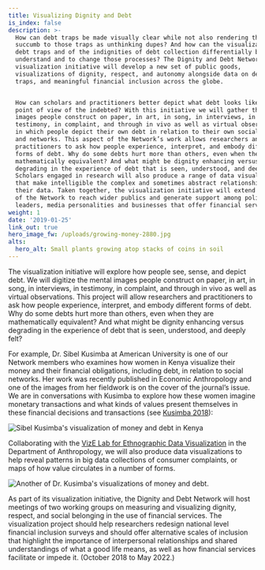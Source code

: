 ```yaml
---
title: Visualizing Dignity and Debt
is_index: false
description: >-
  How can debt traps be made visually clear while not also rendering those who
  succumb to those traps as unthinking dupes? And how can the visualization of
  debt traps and of the indignities of debt collection differentially be used to
  understand and to change those processes? The Dignity and Debt Network
  visualization initiative will develop a new set of public goods,
  visualizations of dignity, respect, and autonomy alongside data on debt, debt
  traps, and meaningful financial inclusion across the globe. 


  How can scholars and practitioners better depict what debt looks like from the
  point of view of the indebted? With this initiative we will gather the mental
  images people construct on paper, in art, in song, in interviews, in
  testimony, in complaint, and through in vivo as well as virtual observations
  in which people depict their own debt in relation to their own social status
  and networks. This aspect of the Network’s work allows researchers and
  practitioners to ask how people experience, interpret, and embody different
  forms of debt. Why do some debts hurt more than others, even when they are
  mathematically equivalent? And what might be dignity enhancing versus
  degrading in the experience of debt that is seen, understood, and deeply felt?
  Scholars engaged in research will also produce a range of data visualizations
  that make intelligible the complex and sometimes abstract relationships in
  their data. Taken together, the visualization initiative will extend the work
  of the Network to reach wider publics and generate support among political
  leaders, media personalities and businesses that offer financial services.
weight: 1
date: '2019-01-25'
link_out: true
hero_image_fw: /uploads/growing-money-2880.jpg
alts:
  hero_alt: Small plants growing atop stacks of coins in soil
---
```

The visualization initiative will explore how people see, sense, and depict debt. We will digitize the mental images people construct on paper, in art, in song, in interviews, in testimony, in complaint, and through in vivo as well as virtual observations. This project will allow researchers and practitioners to ask how people experience, interpret, and embody different forms of debt. Why do some debts hurt more than others, even when they are mathematically equivalent? And what might be dignity enhancing versus degrading in the experience of debt that is seen, understood, and deeply felt?

For example, Dr. Sibel Kusimba at American University is one of our Network members who examines how women in Kenya visualize their money and their financial obligations, including debt, in relation to social networks. Her work was recently published in Economic Anthropology and one of the images from her fieldwork is on the cover of the journal’s issue. We are in conversations with Kusimba to explore how these women imagine monetary transactions and what kinds of values present themselves in these financial decisions and transactions (see <a href="https://anthrosource.onlinelibrary.wiley.com/doi/pdf/10.1002/sea2.12121" target="_blank">Kusimba 2018</a>):

![Sibel Kusimba's visualization of money and debt in Kenya](/uploads/sibel-drawings.jpg)

Collaborating with the <a href="http://vizelab.princeton.edu/" target="_blank">VizE Lab for Ethnographic Data Visualization</a> in the Department of Anthropology, we will also produce data visualizations to help reveal patterns in big data collections of consumer complaints, or maps of how value circulates in a number of forms.

![Another of Dr. Kusimba's visualizations of money and debt.](/uploads/sibel_robai_january-february_2016.png)

As part of its visualization initiative, the Dignity and Debt Network will host meetings of two working groups on measuring and visualizing dignity, respect, and social belonging in the use of financial services. The visualization project should help researchers redesign national level financial inclusion surveys and should offer alternative scales of inclusion that highlight the importance of interpersonal relationships and shared understandings of what a good life means, as well as how financial services facilitate or impede it. (October 2018 to May 2022.)

